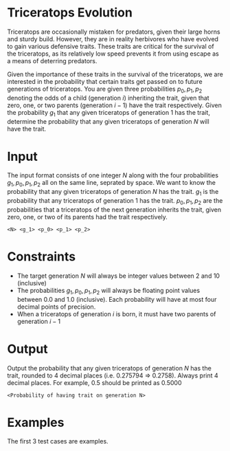 # Triceratops Evolution
Triceratops are occasionally mistaken for predators, given their large horns and sturdy build. 
However, they are in reality herbivores who have evolved to gain various defensive traits.
These traits are critical for the survival of the triceratops, as its relatively low speed prevents it from using escape as a means of deterring predators.

Given the importance of these traits in the survival of the triceratops, we are interested in the probability that certain traits get passed on to future generations of triceratops.
You are given three probabilities $p_0,p_1,p_2$ denoting the odds of a child (generation $i$) inheriting the trait, given that zero, one, or two parents (generation $i-1$) have the trait respectively.
Given the probability $g_1$ that any given triceratops of generation 1 has the trait, determine the probability that any given triceratops of generation $N$ will have the trait.


# Input
The input format consists of one integer $N$ along with the four probabilities $g_1, p_0, p_1, p_2$ all on the same line, seprated by space.
We want to know the probability that any given triceratops of generation $N$ has the trait.
$g_1$ is the probability that any triceratops of generation 1 has the trait.
$p_0, p_1, p_2$ are the probabilities that a triceratops of the next generation inherits the trait, given zero, one, or two of its parents had the trait respectively.
```
<N> <g_1> <p_0> <p_1> <p_2>
```

# Constraints
* The target generation $N$ will always be integer values between 2 and 10 (inclusive)
* The probabilities $g_1, p_0, p_1, p_2$ will always be floating point values between 0.0 and 1.0 (inclusive). Each probability will have at most four decimal points of precision.
* When a triceratops of generation $i$ is born, it must have two parents of generation $i-1$

# Output
Output the probability that any given triceratops of generation $N$ has the trait, rounded to 4 decimal places (i.e. 0.275794 => 0.2758). Always print 4 decimal places. For example, 0.5 should be printed as 0.5000
```
<Probability of having trait on generation N>
```

# Examples
The first 3 test cases are examples.